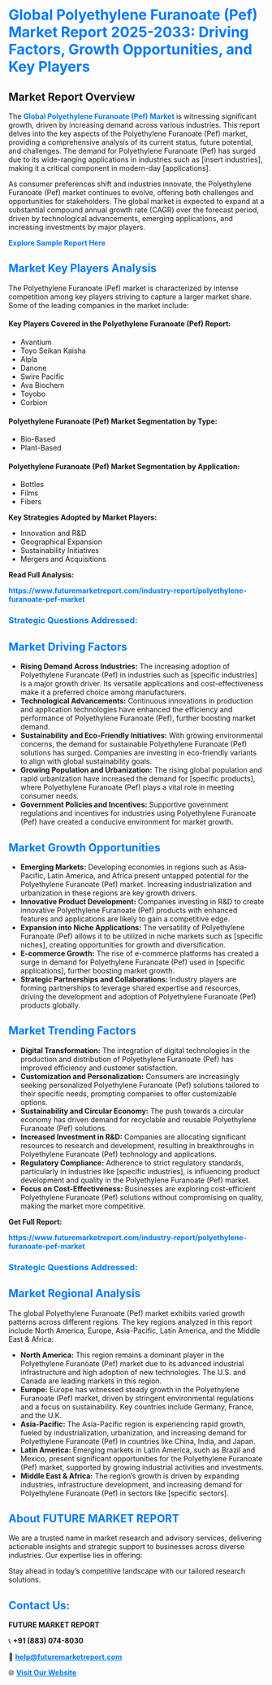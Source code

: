 <h1 style="color: #007BFF;">Global Polyethylene Furanoate (Pef) Market Report 2025-2033: Driving Factors, Growth Opportunities, and Key Players</h1>

<section id="overview">
<h2>Market Report Overview</h2>
<p>The <a href="https://www.futuremarketreport.com/industry-report/polyethylene-furanoate-pef-market" style="color: #007BFF; text-decoration: none;"><strong>Global Polyethylene Furanoate (Pef) Market</strong></a> is witnessing significant growth, driven by increasing demand across various industries. This report delves into the key aspects of the Polyethylene Furanoate (Pef) market, providing a comprehensive analysis of its current status, future potential, and challenges. The demand for Polyethylene Furanoate (Pef) has surged due to its wide-ranging applications in industries such as [insert industries], making it a critical component in modern-day [applications].</p>
<p>As consumer preferences shift and industries innovate, the Polyethylene Furanoate (Pef) market continues to evolve, offering both challenges and opportunities for stakeholders. The global market is expected to expand at a substantial compound annual growth rate (CAGR) over the forecast period, driven by technological advancements, emerging applications, and increasing investments by major players.</p>
</section>

<section id="overview">
<p><a href="https://www.futuremarketreport.com/request-sample/reportId=30279" style="color: #007BFF; text-decoration: none;"><strong>Explore Sample Report Here</strong></a></p>
</section>

<section id="key-players">
<h2 style="color: #007BFF;">Market Key Players Analysis</h2>
<p>The Polyethylene Furanoate (Pef) market is characterized by intense competition among key players striving to capture a larger market share. Some of the leading companies in the market include:</p>
<h4>Key Players Covered in the Polyethylene Furanoate (Pef) Report:</h4>
<ul><li>Avantium</li><li>Toyo Seikan Kaisha</li><li>Alpla</li><li>Danone</li><li>Swire Pacific</li><li>Ava Biochem</li><li>Toyobo</li><li>Corbion</li></ul>
<h4>Polyethylene Furanoate (Pef) Market Segmentation by Type:</h4>
<ul><li>Bio-Based</li><li>Plant-Based</li></ul>

<h4>Polyethylene Furanoate (Pef) Market Segmentation by Application:</h4>
<ul><li>Bottles</li><li>Films</li><li>Fibers</li></ul>
<p><strong>Key Strategies Adopted by Market Players:</strong></p>
<ul>
<li>Innovation and R&D</li>
<li>Geographical Expansion</li>
<li>Sustainability Initiatives</li>
<li>Mergers and Acquisitions</li>
</ul>
</section>

<section>
<p><strong>Read Full Analysis: </strong></p><a href="https://www.futuremarketreport.com/industry-report/polyethylene-furanoate-pef-market" style="color: #007BFF; text-decoration: none;"><strong>https://www.futuremarketreport.com/industry-report/polyethylene-furanoate-pef-market</strong></a>
<h3 style="color: #007BFF;">Strategic Questions Addressed:</h3>
</section>

<section id="driving-factors">
<h2 style="color: #007BFF;">Market Driving Factors</h2>
<ul>
<li><strong>Rising Demand Across Industries:</strong> The increasing adoption of Polyethylene Furanoate (Pef) in industries such as [specific industries] is a major growth driver. Its versatile applications and cost-effectiveness make it a preferred choice among manufacturers.</li>
<li><strong>Technological Advancements:</strong> Continuous innovations in production and application technologies have enhanced the efficiency and performance of Polyethylene Furanoate (Pef), further boosting market demand.</li>
<li><strong>Sustainability and Eco-Friendly Initiatives:</strong> With growing environmental concerns, the demand for sustainable Polyethylene Furanoate (Pef) solutions has surged. Companies are investing in eco-friendly variants to align with global sustainability goals.</li>
<li><strong>Growing Population and Urbanization:</strong> The rising global population and rapid urbanization have increased the demand for [specific products], where Polyethylene Furanoate (Pef) plays a vital role in meeting consumer needs.</li>
<li><strong>Government Policies and Incentives:</strong> Supportive government regulations and incentives for industries using Polyethylene Furanoate (Pef) have created a conducive environment for market growth.</li>
</ul>
</section>

<section id="growth-opportunities">
<h2 style="color: #007BFF;">Market Growth Opportunities</h2>
<ul>
<li><strong>Emerging Markets:</strong> Developing economies in regions such as Asia-Pacific, Latin America, and Africa present untapped potential for the Polyethylene Furanoate (Pef) market. Increasing industrialization and urbanization in these regions are key growth drivers.</li>
<li><strong>Innovative Product Development:</strong> Companies investing in R&D to create innovative Polyethylene Furanoate (Pef) products with enhanced features and applications are likely to gain a competitive edge.</li>
<li><strong>Expansion into Niche Applications:</strong> The versatility of Polyethylene Furanoate (Pef) allows it to be utilized in niche markets such as [specific niches], creating opportunities for growth and diversification.</li>
<li><strong>E-commerce Growth:</strong> The rise of e-commerce platforms has created a surge in demand for Polyethylene Furanoate (Pef) used in [specific applications], further boosting market growth.</li>
<li><strong>Strategic Partnerships and Collaborations:</strong> Industry players are forming partnerships to leverage shared expertise and resources, driving the development and adoption of Polyethylene Furanoate (Pef) products globally.</li>
</ul>
</section>

<section id="trending-factors">
<h2 style="color: #007BFF;">Market Trending Factors</h2>
<ul>
<li><strong>Digital Transformation:</strong> The integration of digital technologies in the production and distribution of Polyethylene Furanoate (Pef) has improved efficiency and customer satisfaction.</li>
<li><strong>Customization and Personalization:</strong> Consumers are increasingly seeking personalized Polyethylene Furanoate (Pef) solutions tailored to their specific needs, prompting companies to offer customizable options.</li>
<li><strong>Sustainability and Circular Economy:</strong> The push towards a circular economy has driven demand for recyclable and reusable Polyethylene Furanoate (Pef) solutions.</li>
<li><strong>Increased Investment in R&D:</strong> Companies are allocating significant resources to research and development, resulting in breakthroughs in Polyethylene Furanoate (Pef) technology and applications.</li>
<li><strong>Regulatory Compliance:</strong> Adherence to strict regulatory standards, particularly in industries like [specific industries], is influencing product development and quality in the Polyethylene Furanoate (Pef) market.</li>
<li><strong>Focus on Cost-Effectiveness:</strong> Businesses are exploring cost-efficient Polyethylene Furanoate (Pef) solutions without compromising on quality, making the market more competitive.</li>
</ul>
</section>

<section>
<p><strong>Get Full Report: </strong></p><a href="https://www.futuremarketreport.com/industry-report/polyethylene-furanoate-pef-market" style="color: #007BFF; text-decoration: none;"><strong>https://www.futuremarketreport.com/industry-report/polyethylene-furanoate-pef-market</strong></a>
<h3 style="color: #007BFF;">Strategic Questions Addressed:</h3>
</section>


<section id="regional-analysis">
<h2 style="color: #007BFF;">Market Regional Analysis</h2>
<p>The global Polyethylene Furanoate (Pef) market exhibits varied growth patterns across different regions. The key regions analyzed in this report include North America, Europe, Asia-Pacific, Latin America, and the Middle East & Africa:</p>
<ul>
<li><strong>North America:</strong> This region remains a dominant player in the Polyethylene Furanoate (Pef) market due to its advanced industrial infrastructure and high adoption of new technologies. The U.S. and Canada are leading markets in this region.</li>
<li><strong>Europe:</strong> Europe has witnessed steady growth in the Polyethylene Furanoate (Pef) market, driven by stringent environmental regulations and a focus on sustainability. Key countries include Germany, France, and the U.K.</li>
<li><strong>Asia-Pacific:</strong> The Asia-Pacific region is experiencing rapid growth, fueled by industrialization, urbanization, and increasing demand for Polyethylene Furanoate (Pef) in countries like China, India, and Japan.</li>
<li><strong>Latin America:</strong> Emerging markets in Latin America, such as Brazil and Mexico, present significant opportunities for the Polyethylene Furanoate (Pef) market, supported by growing industrial activities and investments.</li>
<li><strong>Middle East & Africa:</strong> The region’s growth is driven by expanding industries, infrastructure development, and increasing demand for Polyethylene Furanoate (Pef) in sectors like [specific sectors].</li>
</ul>
</section>

<footer>
<h2 style="color: #007BFF;">About FUTURE MARKET REPORT</h2>
<p>We are a trusted name in market research and advisory services, delivering actionable insights and strategic support to businesses across diverse industries. Our expertise lies in offering:</p>

<p>Stay ahead in today’s competitive landscape with our tailored research solutions.</p>

<h2 style="color: #007BFF;">Contact Us:</h2>
<p><strong>FUTURE MARKET REPORT</strong></p>
<p>📞 <strong>+91 (883) 074-8030</strong></p>
<p>📧 <strong><a href="mailto:help@futuremarketreport.com" style="color: #007BFF;">help@futuremarketreport.com</a></strong></p>
<p>🌐 <strong><a href="https://www.futuremarketreport.com/" style="color: #007BFF;">Visit Our Website</a></strong></p>
</footer>